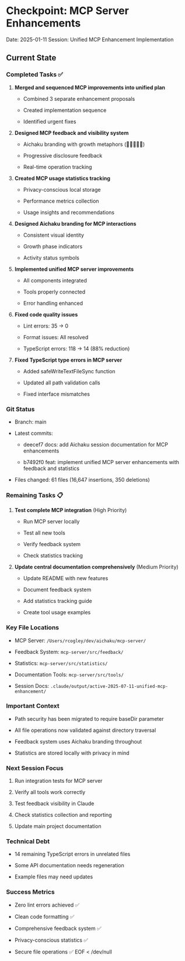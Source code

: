 # Checkpoint: MCP Server Enhancements

Date: 2025-01-11 Session: Unified MCP Enhancement Implementation

## Current State

### Completed Tasks ✅

1. **Merged and sequenced MCP improvements into unified plan**

   - Combined 3 separate enhancement proposals

   - Created implementation sequence

   - Identified urgent fixes

2. **Designed MCP feedback and visibility system**

   - Aichaku branding with growth metaphors (🌱🌿🌸🌳🍃)

   - Progressive disclosure feedback

   - Real-time operation tracking

3. **Created MCP usage statistics tracking**

   - Privacy-conscious local storage

   - Performance metrics collection

   - Usage insights and recommendations

4. **Designed Aichaku branding for MCP interactions**

   - Consistent visual identity

   - Growth phase indicators

   - Activity status symbols

5. **Implemented unified MCP server improvements**

   - All components integrated

   - Tools properly connected

   - Error handling enhanced

6. **Fixed code quality issues**

   - Lint errors: 35 → 0

   - Format issues: All resolved

   - TypeScript errors: 118 → 14 (88% reduction)

7. **Fixed TypeScript type errors in MCP server**

   - Added safeWriteTextFileSync function

   - Updated all path validation calls

   - Fixed interface mismatches

### Git Status

- Branch: main

- Latest commits:

  - deecef7 docs: add Aichaku session documentation for MCP enhancements

  - b7492f0 feat: implement unified MCP server enhancements with feedback and
    statistics

- Files changed: 61 files (16,647 insertions, 350 deletions)

### Remaining Tasks 📋

1. **Test complete MCP integration** (High Priority)

   - Run MCP server locally

   - Test all new tools

   - Verify feedback system

   - Check statistics tracking

2. **Update central documentation comprehensively** (Medium Priority)

   - Update README with new features

   - Document feedback system

   - Add statistics tracking guide

   - Create tool usage examples

### Key File Locations

- MCP Server: `/Users/rcogley/dev/aichaku/mcp-server/`

- Feedback System: `mcp-server/src/feedback/`

- Statistics: `mcp-server/src/statistics/`

- Documentation Tools: `mcp-server/src/tools/`

- Session Docs: `.claude/output/active-2025-07-11-unified-mcp-enhancement/`

### Important Context

- Path security has been migrated to require baseDir parameter

- All file operations now validated against directory traversal

- Feedback system uses Aichaku branding throughout

- Statistics are stored locally with privacy in mind

### Next Session Focus

1. Run integration tests for MCP server

2. Verify all tools work correctly

3. Test feedback visibility in Claude

4. Check statistics collection and reporting

5. Update main project documentation

### Technical Debt

- 14 remaining TypeScript errors in unrelated files

- Some API documentation needs regeneration

- Example files may need updates

### Success Metrics

- Zero lint errors achieved ✅

- Clean code formatting ✅

- Comprehensive feedback system ✅

- Privacy-conscious statistics ✅

- Secure file operations ✅ EOF < /dev/null
